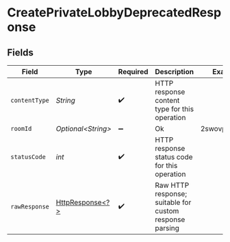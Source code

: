 # CreatePrivateLobbyDeprecatedResponse


## Fields

| Field                                                                                                                | Type                                                                                                                 | Required                                                                                                             | Description                                                                                                          | Example                                                                                                              |
| -------------------------------------------------------------------------------------------------------------------- | -------------------------------------------------------------------------------------------------------------------- | -------------------------------------------------------------------------------------------------------------------- | -------------------------------------------------------------------------------------------------------------------- | -------------------------------------------------------------------------------------------------------------------- |
| `contentType`                                                                                                        | *String*                                                                                                             | :heavy_check_mark:                                                                                                   | HTTP response content type for this operation                                                                        |                                                                                                                      |
| `roomId`                                                                                                             | *Optional\<String>*                                                                                                  | :heavy_minus_sign:                                                                                                   | Ok                                                                                                                   | 2swovpy1fnunu                                                                                                        |
| `statusCode`                                                                                                         | *int*                                                                                                                | :heavy_check_mark:                                                                                                   | HTTP response status code for this operation                                                                         |                                                                                                                      |
| `rawResponse`                                                                                                        | [HttpResponse\<?>](https://docs.oracle.com/en/java/javase/11/docs/api/java.net.http/java/net/http/HttpResponse.html) | :heavy_check_mark:                                                                                                   | Raw HTTP response; suitable for custom response parsing                                                              |                                                                                                                      |